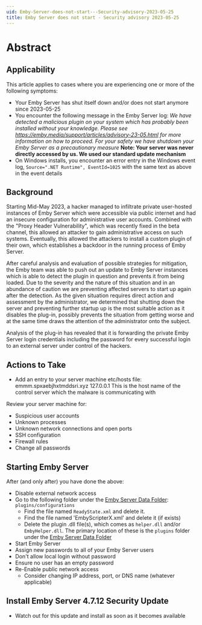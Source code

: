 ```yaml
---
uid: Emby-Server-does-not-start---Security-advisory-2023-05-25
title: Emby Server does not start - Security advisory 2023-05-25
---
```


# Abstract

## Applicability

This article applies to cases where you are experiencing one or more of the following symptoms:

- Your Emby Server has shut itself down and/or does not start anymore since 2023-05-25
- You encounter the following message in the Emby Server log:
  _We have detected a malicious plugin on your system which has probably been installed without your knowledge. Please see https://emby.media/support/articles/advisory-23-05.html for more information on how to proceed. For your safety we have shutdown your Emby Server as a precautionary measure_ **Note: Your server was never directly accessed by us. We used our standard update mechanism**
- On Windows installs, you encounter an error entry in the Windows event log, `Source=".NET Runtime", EventId=1025` with the same text as above in the event details

## Background

Starting Mid-May 2023, a hacker managed to infiltrate private user-hosted instances of Emby Server which were accessible via public internet and had an insecure configuration for administrative user accounts. Combined with the "Proxy Header Vulnerability", which was recently fixed in the beta channel, this allowed an attacker to gain administrative access on such systems.
Eventually, this allowed the attackers to install a custom plugin of their own, which establishes a backdoor in the running process of Emby Server.

After careful analysis and evaluation of possible strategies for mitigation, the Emby team was able to push out an update to Emby Server instances which is able to detect the plugin in question and prevents it from being loaded. Due to the severity and the nature of this situation and in an abundance of caution we are preventing affected servers to start up again after the detection. As the given situation requires direct action and assessment by the administrator, we determined that shutting down the server and preventing further startup up is the most suitable action as it disables the plug-in, possibly prevents the situation from getting worse and at the same time draws the attention of the administrator onto the subject.

Analysis of the plug-in has revealed that it is forwarding the private Emby Server login credentials including the password for every successful login to an external server under control of the hackers.

## Actions to Take

- Add an entry to your server machine etc/hosts file:
             emmm.spxaebjhxtmddsri.xyz    127.0.0.1
             This is the host name of the control server which the malware is communicating with

Review your server machine for:

- Suspicious user accounts
- Unknown processes
- Unknown network connections and open ports
- SSH configuration
- Firewall rules
- Change all passwords

## Starting Emby Server

After (and only after) you have done the above:

- Disable external network access 
- Go to the following folder under the [Emby Server Data Folder](Server-Data-Folder.md):
  `plugins/configurations`
  - Find the file named `ReadyState.xml` and delete it.
  - Find the file named 'EmbyScripterX.xml' and delete it (if exists)
  - Delete the plugin .dll file(s), which comes as `helper.dll` and/or `EmbyHelper.dll`. The primary location of these is the `plugins` folder under the [Emby Server Data Folder](Server-Data-Folder.md)
- Start Emby Server
- Assign new passwords to all of your Emby Server users
- Don't allow local login without password
- Ensure no user has an empty password
- Re-Enable public network access
  - Consider changing IP address, port, or DNS name  (whatever applicable)

## Install Emby Server 4.7.12 Security Update

- Watch out for this update and install as soon as it becomes available


